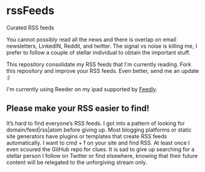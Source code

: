 # rssFeeds
Curated RSS feeds

You cannot possibly read all the news and there is overlap on email newsletters, LinkedIN, Reddit, and twitter. The signal vs noise is killing me, I prefer to follow a couple of stellar individual to obtain the important stuff.

This repository consolidate my RSS feeds that I'm currently reading. Fork this repository and improve your RSS feeds. Even better, send me an update :)

I'm currently using Reeder on my ipad supported by [Feedly](https://feedly.com/).

## Please make your RSS easier to find!

It’s hard to find everyone’s RSS feeds. I got into a pattern of looking for domain/feed|rss|atom before giving up. Most blogging platforms or static site generators have plugins or templates that create RSS feeds automatically. I want to cmd + f on your site and find RSS. At least once I even scoured the GitHub repo for clues. It is sad to give up searching for a stellar person I follow on Twitter or find elsewhere, knowing that their future content will be relegated to the unforgiving stream only.
